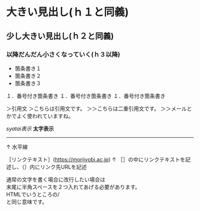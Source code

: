 # 大きい見出し(ｈ１と同義)
## 少し大きい見出し(ｈ２と同義)
### 以降だんだん小さくなっていく(ｈ３以降)

- 箇条書き１
- 箇条書き２
- 箇条書き３

１．番号付き箇条書き
１．番号付き箇条書き
１．番号付き箇条書き

＞引用文
＞こちらは引用文です。
＞＞こちらは二重引用文です。
＞＞メールとかでよく使われていますね。

*syatai表示*
**太字表示**

---
↑
水平線

［リンクテキスト］(https://morijyobi.ac.jp)
↑
［］の中にリンクテキストを記述し、（）内にリンク先URLを記述

通常の文字を書く場合に改行したい場合は   
末尾に半角スペースを２つ入れてあげる必要があります。  
HTMLでいうところの/<br>と同じ意味です。 
